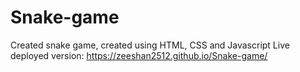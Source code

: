 # Snake-game
Created snake game, created using HTML, CSS and Javascript
Live deployed version: https://zeeshan2512.github.io/Snake-game/
